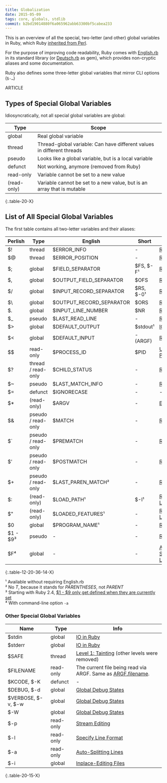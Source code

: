 ```yaml
---
title: Globalization
date: 2015-05-09
tags: core, globals, stdlib
commit: b2bd19014880f6a065962abb63300bf5cabea233
---
```


This is an overview of all the special, two-letter (and other) global variables in Ruby, which Ruby [inherited from Perl](http://www.perlmonks.org/?node_id=353259).

For the purpose of improving code readability, Ruby comes with [English.rb](https://github.com/ruby/ruby/blob/trunk/lib/English.rb) in its standard library (or [Deutsch.rb](https://github.com/janlelis/Deutsch.rb/blob/master/lib/Deutsch.rb) as gem), which provides non-cryptic aliases and some documentation.

Ruby also defines some three-letter global variables that mirror CLI options (`$-…`)

ARTICLE

## Types of Special Global Variables

Idiosyncratically, not all special global variables are global:

Type        | Scope
------------|------
global      | Real global variable
thread      | Thread-global variable: Can have different values in different threads
pseudo      | Looks like a global variable, but is a local variable
defunct     | Not working, anymore (removed from Ruby)
read-only   | Variable cannot be set to a new value
(read-only) | Variable cannot be set to a new value, but is an array that is mutable
{:.table-20-X}


## List of All Special Global Variables

The first table contains all two-letter variables and their aliases:

Perlish | Type   | English                  | Short    | Info
--------|--------|--------------------------|----------|------------------
$! | thread      | $ERROR_INFO              | -        | [RDoc](https://ruby-doc.org/core/Exception.html)
$@ | thread      | $ERROR_POSITION          | -        | [RDoc](https://ruby-doc.org/core/Exception.html)
$; | global      | $FIELD_SEPARATOR         | $FS, $-F¹| [RDoc](https://ruby-doc.org/core/String.html#method-i-split)
$, | global      | $OUTPUT_FIELD_SEPARATOR  | $OFS     | [RDoc](https://ruby-doc.org/core/IO.html#method-i-print)
$/ | global      | $INPUT_RECORD_SEPARATOR  | $RS, $-0¹| [RDoc](https://ruby-doc.org/core/IO.html#method-i-gets)
$\ | global      | $OUTPUT_RECORD_SEPARATOR | $ORS     | [RDoc](https://ruby-doc.org/core/IO.html#method-i-print)
$. | global      | $INPUT_LINE_NUMBER       | $NR      | [RDoc](https://ruby-doc.org/core/IO.html#method-i-lineno)
$_ | pseudo      | $LAST_READ_LINE          | -        | [RDoc](https://ruby-doc.org/core/IO.html#method-i-gets)
$> | global      | $DEFAULT_OUTPUT          | $stdout¹ | [IO in Ruby](https://robots.thoughtbot.com/io-in-ruby)
$< | global      | $DEFAULT_INPUT           | - (ARGF) | [RDoc](http://www.rubydoc.info/stdlib/core/ARGF)
$$ | read-only   | $PROCESS_ID              | $PID     | [Unix Processes](http://allenlsy.com/working-with-unix-process-in-ruby/)
$? | thread / read-only | $CHILD_STATUS     | -        | [RDoc](https://ruby-doc.org/core/Process.html#method-c-wait)
$~ | pseudo      | $LAST_MATCH_INFO         | -        | [RDoc](https://ruby-doc.org/core/Regexp.html#class-Regexp-label-Special+global+variables)
$= | defunct     | $IGNORECASE              | -        | -
$* | (read-only) | $ARGV                    | -        | [Explanation](/50-the-art-of-arguments.html)
$& | pseudo / read-only | $MATCH            | -        | [RDoc](https://ruby-doc.org/core/Regexp.html#class-Regexp-label-Special+global+variables)
$` | pseudo / read-only | $PREMATCH         | -        | [RDoc](https://ruby-doc.org/core/Regexp.html#class-Regexp-label-Special+global+variables)
$' | pseudo / read-only | $POSTMATCH        | -        | [RDoc](https://ruby-doc.org/core/Regexp.html#class-Regexp-label-Special+global+variables)
$+ | pseudo / read-only | $LAST_PAREN_MATCH²| -        | [RDoc](https://ruby-doc.org/core/Regexp.html#class-Regexp-label-Special+global+variables)
$: | (read-only) | $LOAD_PATH¹              | $-I¹     | [RHG: Loading](https://ruby-hacking-guide.github.io/load.html)
$" | (read-only) | $LOADED_FEATURES¹        | -        | [RHG: Loading](https://ruby-hacking-guide.github.io/load.html)
$0 | global      | $PROGRAM_NAME¹           | -        | [RDoc](https://ruby-doc.org/core/Process.html#method-c-argv0)
$1 - $9³ | pseudo | -                        | -        | [RDoc](https://ruby-doc.org/core/Regexp.html#class-Regexp-label-Special+global+variables)
$F⁴| global      | -                        | -        | [Auto-Splitting Lines](https://idiosyncratic-ruby.com/17-stream-editing.html#auto-splitting-lines)
{:.table-12-20-36-14-X}

¹ Available without requiring English.rb<br/>
² No *T*, because it stands for *PARENTHESES*, not *PARENT*<br>
³ Starting with Ruby 2.4, [$1 - $9 only get defined when they are currently set](https://twitter.com/JanLelis/status/813836232245575680)<br>
⁴ With command-line option `-a`

### Other Special Global Variables

Name               | Type      | Info
-------------------|-----------|------------------
$stdin             | global    | [IO in Ruby](https://robots.thoughtbot.com/io-in-ruby)
$stderr            | global    | [IO in Ruby](https://robots.thoughtbot.com/io-in-ruby)
$SAFE              | thread    | [Level 1: Tainting](http://phrogz.net/programmingruby/taint.html#table_20.1) (other levels were removed)
$FILENAME          | read-only | The current file being read via ARGF. Same as [ARGF.filename](http://www.rubydoc.info/stdlib/core/ARGF#filename-instance_method).
$KCODE, $-K        | defunct   | -
$DEBUG, $-d        | global    | [Global Debug States](https://idiosyncratic-ruby.com/3-ruby-can-you-speak-louder.html#global-debug-state)
$VERBOSE, $-v, $-w | global    | [Global Debug States](https://idiosyncratic-ruby.com/3-ruby-can-you-speak-louder.html#global-debug-state)
$-W                | global    | [Global Debug States](https://idiosyncratic-ruby.com/3-ruby-can-you-speak-louder.html#global-debug-state)
$-p                | read-only | [Stream Editing](https://idiosyncratic-ruby.com/17-stream-editing.html)
$-l                | read-only | [Specify Line Format](https://idiosyncratic-ruby.com/17-stream-editing.html#specify-line-format)
$-a                | read-only | [Auto-Splitting Lines](https://idiosyncratic-ruby.com/17-stream-editing.html#auto-splitting-lines)
$-i                | global    | [Inplace-Editing Files](https://idiosyncratic-ruby.com/17-stream-editing.html#inplace-editing-files)
{:.table-20-15-X}
